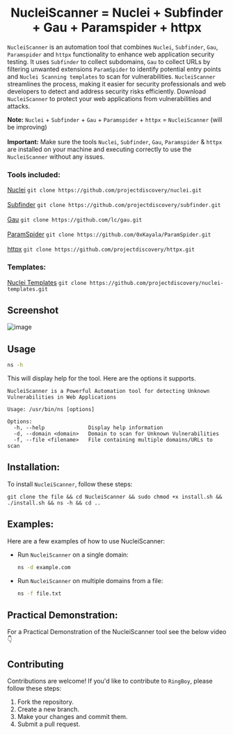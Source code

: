 <h1 align="center"> 
  NucleiScanner = Nuclei + Subfinder + Gau + Paramspider + httpx
  <br>
</h1>

`NucleiScanner` is an automation tool that combines `Nuclei`, `Subfinder`, `Gau`, `Paramspider` and `httpx` functionality to enhance web application security testing. It uses `Subfinder` to collect subdomains, `Gau` to collect URLs by filtering unwanted extensions `ParamSpider` to identify potential entry points and `Nuclei Scanning templates` to scan for vulnerabilities. `NucleiScanner` streamlines the process, making it easier for security professionals and web developers to detect and address security risks efficiently. Download `NucleiScanner` to protect your web applications from vulnerabilities and attacks.

**Note:** `Nuclei` + `Subfinder` + `Gau` + `Paramspider` + `httpx` = `NucleiScanner` (will be improving) <br><br>
**Important:** Make sure the tools `Nuclei`, `Subfinder`, `Gau`, `Paramspider` & `httpx` are installed on your machine and executing correctly to use the `NucleiScanner` without any issues.

### Tools included:
[Nuclei](https://github.com/projectdiscovery/nuclei) `git clone https://github.com/projectdiscovery/nuclei.git`<br><br>
[Subfinder](https://github.com/projectdiscovery/subfinder) `git clone https://github.com/projectdiscovery/subfinder.git`<br><br>
[Gau](https://github.com/lc/gau) `git clone https://github.com/lc/gau.git`<br><br>
[ParamSpider](https://github.com/0xKayala/ParamSpider) `git clone https://github.com/0xKayala/ParamSpider.git`<br><br>
[httpx](https://github.com/projectdiscovery/httpx) `git clone https://github.com/projectdiscovery/httpx.git`


### Templates:
[Nuclei Templates](https://github.com/projectdiscovery/nuclei-templates) `git clone https://github.com/projectdiscovery/nuclei-templates.git`

## Screenshot
![image](https://github.com/0xKayala/NucleiScanner/assets/16838353/a015b1f3-d8ef-4291-b7a5-7f6512904e83)


## Usage

```sh
ns -h
```

This will display help for the tool. Here are the options it supports.

```console
NucleiScanner is a Powerful Automation tool for detecting Unknown Vulnerabilities in Web Applications

Usage: /usr/bin/ns [options]

Options:
  -h, --help              Display help information
  -d, --domain <domain>   Domain to scan for Unknown Vulnerabilities
  -f, --file <filename>   File containing multiple domains/URLs to scan
```  

## Installation:

To install `NucleiScanner`, follow these steps:

```
git clone the file && cd NucleiScanner && sudo chmod +x install.sh && ./install.sh && ns -h && cd ..
```

## Examples:

Here are a few examples of how to use NucleiScanner:

- Run `NucleiScanner` on a single domain:

  ```sh
  ns -d example.com
  ```

- Run `NucleiScanner` on multiple domains from a file:

  ```sh
  ns -f file.txt
  ```

## Practical Demonstration:

For a Practical Demonstration of the NucleiScanner tool see the below video 👇 <br>

## Contributing

Contributions are welcome! If you'd like to contribute to `RingBoy`, please follow these steps:

1. Fork the repository.
2. Create a new branch.
3. Make your changes and commit them.
4. Submit a pull request.

